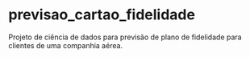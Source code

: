 # previsao_cartao_fidelidade
Projeto de ciência de dados para previsão de plano de fidelidade para clientes de uma companhia aérea.
